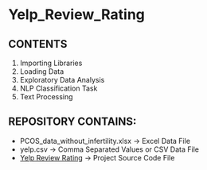 # Yelp_Review_Rating

## CONTENTS
1. Importing Libraries
2. Loading Data
3. Exploratory Data Analysis 
4. NLP Classification Task
5. Text Processing
## REPOSITORY CONTAINS:
* PCOS_data_without_infertility.xlsx -> Excel Data File
* yelp.csv -> Comma Separated Values or CSV Data File
* [Yelp Review Rating]() -> Project Source Code File
